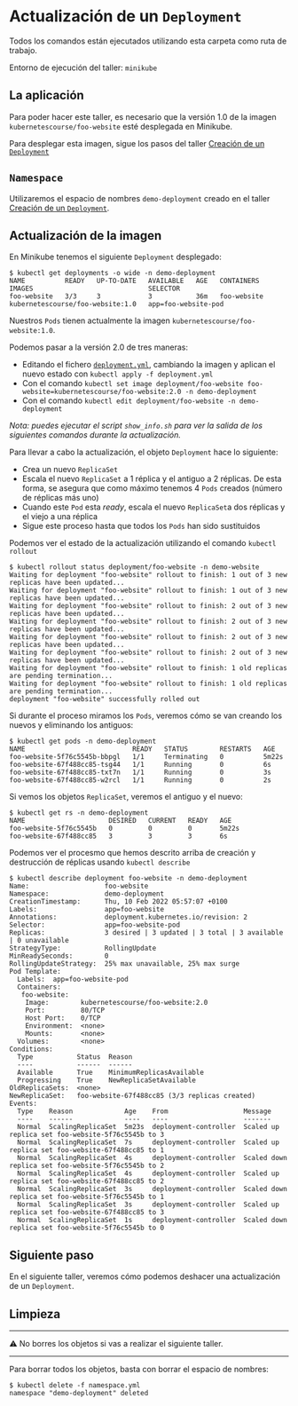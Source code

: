 # Actualización de un `Deployment`

Todos los comandos están ejecutados utilizando esta carpeta como ruta de trabajo.

Entorno de ejecución del taller: `minikube`

## La aplicación

Para poder hacer este taller, es necesario que la versión 1.0 de la imagen
`kubernetescourse/foo-website` esté desplegada en Minikube.

Para desplegar esta imagen, sigue los pasos del taller 
[Creación de un `Deployment`](../create/README_es.md)

## `Namespace`

Utilizaremos el espacio de nombres `demo-deployment` creado en el taller 
[Creación de un `Deployment`](../create/README_es.md).

## Actualización de la imagen

En Minikube tenemos el siguiente `Deployment` desplegado:

```shell
$ kubectl get deployments -o wide -n demo-deployment
NAME          READY   UP-TO-DATE   AVAILABLE   AGE   CONTAINERS    IMAGES                             SELECTOR
foo-website   3/3     3            3           36m   foo-website   kubernetescourse/foo-website:1.0   app=foo-website-pod
```

Nuestros `Pods` tienen actualmente la imagen `kubernetescourse/foo-website:1.0`.

Podemos pasar a la versión 2.0 de tres maneras:
* Editando el fichero [`deployment.yml`](./deployment-v2.0.yml#L12), cambiando la imagen y aplican
  el nuevo estado con `kubectl apply -f deployment.yml`
* Con el comando `kubectl set image deployment/foo-website foo-website=kubernetescourse/foo-website:2.0 -n demo-deployment`
* Con el comando `kubectl edit deployment/foo-website -n demo-deployment`

_Nota: puedes ejecutar el script `show_info.sh` para ver la salida de los siguientes comandos durante la actualización._

Para llevar a cabo la actualización, el objeto `Deployment` hace lo siguiente:
* Crea un nuevo `ReplicaSet`
* Escala el nuevo `ReplicaSet` a 1 réplica y el antiguo a 2 réplicas. De esta forma, se asegura que como máximo tenemos
  4 `Pods` creados (número de réplicas más uno)
* Cuando este `Pod` esta _ready_, escala el nuevo `ReplicaSet`a dos réplicas y el viejo a una réplica
* Sigue este proceso hasta que todos los `Pods` han sido sustituidos

Podemos ver el estado de la actualización utilizando el comando `kubectl rollout`

```shell
$ kubectl rollout status deployment/foo-website -n demo-website
Waiting for deployment "foo-website" rollout to finish: 1 out of 3 new replicas have been updated...
Waiting for deployment "foo-website" rollout to finish: 1 out of 3 new replicas have been updated...
Waiting for deployment "foo-website" rollout to finish: 2 out of 3 new replicas have been updated...
Waiting for deployment "foo-website" rollout to finish: 2 out of 3 new replicas have been updated...
Waiting for deployment "foo-website" rollout to finish: 2 out of 3 new replicas have been updated...
Waiting for deployment "foo-website" rollout to finish: 2 out of 3 new replicas have been updated...
Waiting for deployment "foo-website" rollout to finish: 1 old replicas are pending termination...
Waiting for deployment "foo-website" rollout to finish: 1 old replicas are pending termination...
deployment "foo-website" successfully rolled out
```

Si durante el proceso miramos los `Pods`, veremos cómo se van creando los nuevos y eliminando los antiguos:

```shell
$ kubectl get pods -n demo-deployment
NAME                           READY   STATUS        RESTARTS   AGE
foo-website-5f76c5545b-bbpgl   1/1     Terminating   0          5m22s
foo-website-67f488cc85-tsg44   1/1     Running       0          6s
foo-website-67f488cc85-txt7n   1/1     Running       0          3s
foo-website-67f488cc85-w2rcl   1/1     Running       0          2s
```

Si vemos los objetos `ReplicaSet`, veremos el antiguo y el nuevo:

```shell
$ kubectl get rs -n demo-deployment
NAME                     DESIRED   CURRENT   READY   AGE
foo-website-5f76c5545b   0         0         0       5m22s
foo-website-67f488cc85   3         3         3       6s
```

Podemos ver el procesmo que hemos descrito arriba de creación y destrucción de réplicas usando `kubectl describe`

```shell
$ kubectl describe deployment foo-website -n demo-deployment
Name:                   foo-website
Namespace:              demo-deployment
CreationTimestamp:      Thu, 10 Feb 2022 05:57:07 +0100
Labels:                 app=foo-website
Annotations:            deployment.kubernetes.io/revision: 2
Selector:               app=foo-website-pod
Replicas:               3 desired | 3 updated | 3 total | 3 available | 0 unavailable
StrategyType:           RollingUpdate
MinReadySeconds:        0
RollingUpdateStrategy:  25% max unavailable, 25% max surge
Pod Template:
  Labels:  app=foo-website-pod
  Containers:
   foo-website:
    Image:        kubernetescourse/foo-website:2.0
    Port:         80/TCP
    Host Port:    0/TCP
    Environment:  <none>
    Mounts:       <none>
  Volumes:        <none>
Conditions:
  Type           Status  Reason
  ----           ------  ------
  Available      True    MinimumReplicasAvailable
  Progressing    True    NewReplicaSetAvailable
OldReplicaSets:  <none>
NewReplicaSet:   foo-website-67f488cc85 (3/3 replicas created)
Events:
  Type    Reason             Age    From                   Message
  ----    ------             ----   ----                   -------
  Normal  ScalingReplicaSet  5m23s  deployment-controller  Scaled up replica set foo-website-5f76c5545b to 3
  Normal  ScalingReplicaSet  7s     deployment-controller  Scaled up replica set foo-website-67f488cc85 to 1
  Normal  ScalingReplicaSet  4s     deployment-controller  Scaled down replica set foo-website-5f76c5545b to 2
  Normal  ScalingReplicaSet  4s     deployment-controller  Scaled up replica set foo-website-67f488cc85 to 2
  Normal  ScalingReplicaSet  3s     deployment-controller  Scaled down replica set foo-website-5f76c5545b to 1
  Normal  ScalingReplicaSet  3s     deployment-controller  Scaled up replica set foo-website-67f488cc85 to 3
  Normal  ScalingReplicaSet  1s     deployment-controller  Scaled down replica set foo-website-5f76c5545b to 0
```


## Siguiente paso

En el siguiente taller, veremos cómo podemos deshacer una actualización de un `Deployment`.

## Limpieza

---

⚠️ No borres los objetos si vas a realizar el siguiente taller.

---

Para borrar todos los objetos, basta con borrar el espacio de nombres:

```shell
$ kubectl delete -f namespace.yml
namespace "demo-deployment" deleted
```